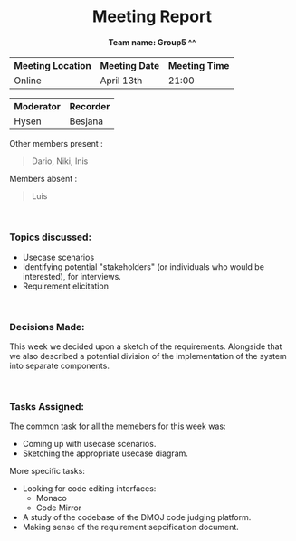 

<div align="center">
    <h1> Meeting Report </h1>
    <h4> Team name: Group5 ^^</h4> 
</div>

<div align="center">
    <table width="100%">
    <tr>
        <th>Meeting Location</th>
        <th>Meeting Date</th>
        <th>Meeting Time</th>
    </tr>
    <tr>
        <td>Online</td>
        <td>April 13th </td>
        <td>21:00</td>
    </tr>
    </table>
    <table width="100%">
    <tr>
        <th>Moderator</th>
        <th>Recorder</th>
    </tr>
    <tr>
        <td>Hysen</td>
        <td>Besjana</td>
    </tr>
    </table>
</div>

Other members present :
>Dario, Niki, Inis

Members absent :
> Luis

<br>

### Topics discussed:  
- Usecase scenarios
- Identifying potential "stakeholders" (or individuals who would be interested), for interviews.
- Requirement elicitation

<br>

### Decisions Made:

This week we decided upon a sketch of the requirements. Alongside that we also described a potential division of the implementation of the system into separate components.

<br>

### Tasks Assigned:

The common task for all the memebers for this week was:
- Coming up with usecase scenarios.
- Sketching the appropriate usecase diagram.

More specific tasks:
- Looking for code editing interfaces:
  - Monaco
  - Code Mirror
- A study of the codebase of the DMOJ code judging platform.
- Making sense of the requirement sepcification document.